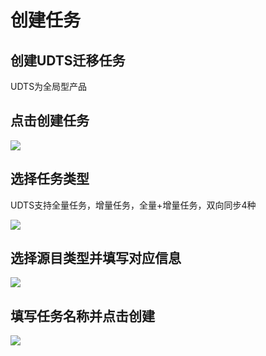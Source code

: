 

# 创建任务

## 创建UDTS迁移任务

UDTS为全局型产品

## 点击创建任务

![](http://udts-doc.cn-bj.ufileos.com/createnew001.png)

## 选择任务类型

UDTS支持全量任务，增量任务，全量+增量任务，双向同步4种

![](http://udts-doc.cn-bj.ufileos.com/typenew001.png)

## 选择源目类型并填写对应信息

![](http://udts-doc.cn-bj.ufileos.com/create004.png)

## 填写任务名称并点击创建

![](http://udts-doc.cn-bj.ufileos.com/create005.png)
